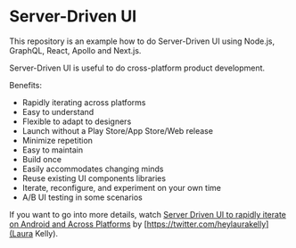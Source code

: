 # Server-Driven UI

This repository is an example how to do Server-Driven UI using Node.js, GraphQL, React, Apollo and Next.js.

Server-Driven UI is useful to do cross-platform product development.

Benefits:

- Rapidly iterating across platforms
- Easy to understand
- Flexible to adapt to designers
- Launch without a Play Store/App Store/Web release
- Minimize repetition
- Easy to maintain
- Build once
- Easily accommodates changing minds
- Reuse existing UI components libraries
- Iterate, reconfigure, and experiment on your own time
- A/B UI testing in some scenarios

If you want to go into more details, watch [Server Driven UI to rapidly iterate on Android and Across Platforms](https://www.youtube.com/watch?v=f8j4CqImf0U) by [https://twitter.com/heylaurakelly](Laura Kelly).

